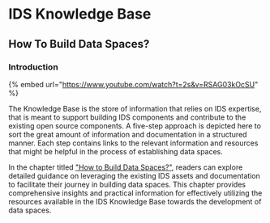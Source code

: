 # IDS Knowledge Base

## How To Build Data Spaces?

### Introduction

{% embed url="https://www.youtube.com/watch?t=2s&v=RSAG03kOcSU" %}

The Knowledge Base is the store of information that relies on IDS expertise, that is meant to support building IDS components and contribute to the existing open source components. A five-step approach is depicted here to sort the great amount of information and documentation in a structured manner. Each step contains links to the relevant information and resources that might be helpful in the process of establishing data spaces.

In the chapter titled ["How to Build Data Spaces?"](https://docs.internationaldataspaces.org/how-to-build-data-spaces/), readers can explore detailed guidance on leveraging the existing IDS assets and documentation to facilitate their journey in building data spaces. This chapter provides comprehensive insights and practical information for effectively utilizing the resources available in the IDS Knowledge Base towards the development of data spaces.

